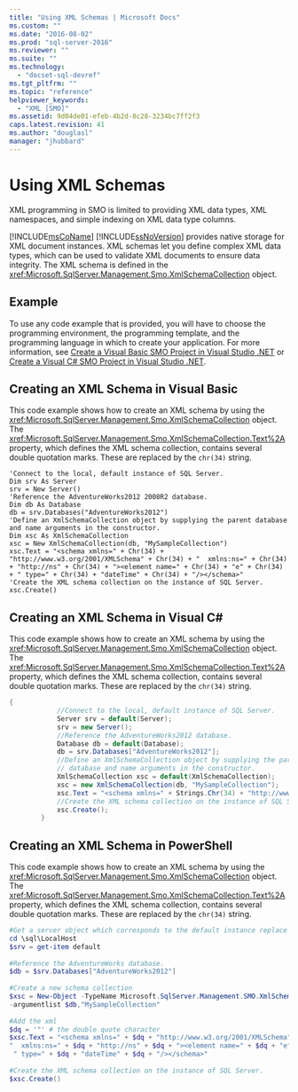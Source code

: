 ```yaml
---
title: "Using XML Schemas | Microsoft Docs"
ms.custom: ""
ms.date: "2016-08-02"
ms.prod: "sql-server-2016"
ms.reviewer: ""
ms.suite: ""
ms.technology: 
  - "docset-sql-devref"
ms.tgt_pltfrm: ""
ms.topic: "reference"
helpviewer_keywords: 
  - "XML [SMO]"
ms.assetid: 9d04de01-efeb-4b2d-8c28-3234bc7ff2f3
caps.latest.revision: 41
ms.author: "douglasl"
manager: "jhubbard"
---
```

# Using XML Schemas
  XML programming in SMO is limited to providing XML data types, XML namespaces, and simple indexing on XML data type columns.  
  
 [!INCLUDE[msCoName](../../../advanced-analytics/r-services/tutorials/includes/msconame-md.md)] [!INCLUDE[ssNoVersion](../../../advanced-analytics/r-services/includes/ssnoversion-md.md)] provides native storage for XML document instances. XML schemas let you define complex XML data types, which can be used to validate XML documents to ensure data integrity. The XML schema is defined in the <xref:Microsoft.SqlServer.Management.Smo.XmlSchemaCollection> object.  
  
## Example  
 To use any code example that is provided, you will have to choose the programming environment, the programming template, and the programming language in which to create your application. For more information, see [Create a Visual Basic SMO Project in Visual Studio .NET](../../../relational-databases/server-management-objects-smo/how-to-create-a-visual-basic-smo-project-in-visual-studio-.net.md) or [Create a Visual C&#35; SMO Project in Visual Studio .NET](../../../relational-databases/server-management-objects-smo/how-to-create-a-visual-csharp-smo-project-in-visual-studio-.net.md).  
  
## Creating an XML Schema in Visual Basic  
 This code example shows how to create an XML schema by using the <xref:Microsoft.SqlServer.Management.Smo.XmlSchemaCollection> object. The <xref:Microsoft.SqlServer.Management.Smo.XmlSchemaCollection.Text%2A> property, which defines the XML schema collection, contains several double quotation marks. These are replaced by the `chr(34)` string.  
  
```VBNET
'Connect to the local, default instance of SQL Server.
Dim srv As Server
srv = New Server()
'Reference the AdventureWorks2012 2008R2 database.
Dim db As Database
db = srv.Databases("AdventureWorks2012")
'Define an XmlSchemaCollection object by supplying the parent database and name arguments in the constructor.
Dim xsc As XmlSchemaCollection
xsc = New XmlSchemaCollection(db, "MySampleCollection")
xsc.Text = "<schema xmlns=" + Chr(34) + "http://www.w3.org/2001/XMLSchema" + Chr(34) + "  xmlns:ns=" + Chr(34) + "http://ns" + Chr(34) + "><element name=" + Chr(34) + "e" + Chr(34) + " type=" + Chr(34) + "dateTime" + Chr(34) + "/></schema>"
'Create the XML schema collection on the instance of SQL Server.
xsc.Create()
```
  
## Creating an XML Schema in Visual C#  
 This code example shows how to create an XML schema by using the <xref:Microsoft.SqlServer.Management.Smo.XmlSchemaCollection> object. The <xref:Microsoft.SqlServer.Management.Smo.XmlSchemaCollection.Text%2A> property, which defines the XML schema collection, contains several double quotation marks. These are replaced by the `chr(34)` string.  
  
```c#  
{  
            //Connect to the local, default instance of SQL Server.   
            Server srv = default(Server);  
            srv = new Server();  
            //Reference the AdventureWorks2012 database.   
            Database db = default(Database);  
            db = srv.Databases["AdventureWorks2012"];  
            //Define an XmlSchemaCollection object by supplying the parent  
            // database and name arguments in the constructor.   
            XmlSchemaCollection xsc = default(XmlSchemaCollection);  
            xsc = new XmlSchemaCollection(db, "MySampleCollection");  
            xsc.Text = "<schema xmlns=" + Strings.Chr(34) + "http://www.w3.org/2001/XMLSchema" + Strings.Chr(34) + " xmlns:ns=" + Strings.Chr(34) + "http://ns" + Strings.Chr(34) + "><element name=" + Strings.Chr(34) + "e" + Strings.Chr(34) + " type=" + Strings.Chr(34) + "dateTime" + Strings.Chr(34) + "/></schema>";  
            //Create the XML schema collection on the instance of SQL Server.   
            xsc.Create();  
        }  
```  
  
## Creating an XML Schema in PowerShell  
 This code example shows how to create an XML schema by using the <xref:Microsoft.SqlServer.Management.Smo.XmlSchemaCollection> object. The <xref:Microsoft.SqlServer.Management.Smo.XmlSchemaCollection.Text%2A> property, which defines the XML schema collection, contains several double quotation marks. These are replaced by the `chr(34)` string.  
  
```powershell   
#Get a server object which corresponds to the default instance replace LocalMachine with the physical server  
cd \sql\LocalHost  
$srv = get-item default  
  
#Reference the AdventureWorks database.  
$db = $srv.Databases["AdventureWorks2012"]  
  
#Create a new schema collection  
$xsc = New-Object -TypeName Microsoft.SqlServer.Management.SMO.XmlSchemaCollection `  
-argumentlist $db,"MySampleCollection"  
  
#Add the xml  
$dq = '"' # the double quote character  
$xsc.Text = "<schema xmlns=" + $dq + "http://www.w3.org/2001/XMLSchema" + $dq + `  
"  xmlns:ns=" + $dq + "http://ns" + $dq + "><element name=" + $dq + "e" + $dq +`  
 " type=" + $dq + "dateTime" + $dq + "/></schema>"  
  
#Create the XML schema collection on the instance of SQL Server.  
$xsc.Create()  
```  
  
  